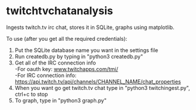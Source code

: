 # twitchtvchatanalysis
Ingests twitch.tv irc chat, stores it in SQLite, graphs using matplotlib.

To use (after you get all the required credentials):  
  
1. Put the SQLite database name you want in the settings file  
2. Run createdb.py by typing in "python3 createdb.py"  
3. Get all of the IRC connection info  
    -For oauth key: www.twitchapps.com/tmi/  
    -For IRC connection info: https://api.twitch.tv/api/channels/CHANNEL_NAME/chat_properties  
4. When you want go get twitch.tv chat type in "python3 twitchingest.py", ctrl+c to stop
5. To graph, type in "python3 graph.py"  
